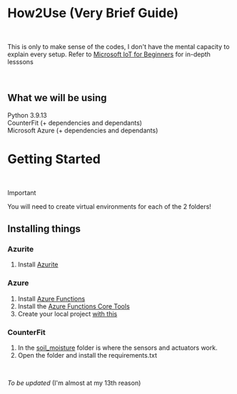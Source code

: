 # How2Use (Very Brief Guide)
<p> 
</p>

This is only to make sense of the codes, I don't have the mental capacity to explain every setup.
Refer to [Microsoft IoT for Beginners](https://github.com/microsoft/IoT-For-Beginners/tree/main/2-farm) for in-depth lesssons
<p> </p>  

## What we will be using

Python 3.9.13  
CounterFit (+ dependencies and dependants)  
Microsoft Azure (+ dependencies and dependants)  

# Getting Started
<p> </p>

> [!IMPORTANT]
> You will need to create virtual environments for each of the 2 folders!

## Installing things

### Azurite
1. Install [Azurite](https://marketplace.visualstudio.com/items?itemName=Azurite.azurite)

### Azure
1. Install [Azure Functions](https://marketplace.visualstudio.com/items?WT.mc_id=academic-17441-jabenn&itemName=ms-azuretools.vscode-azurefunctions)
2. Install the [Azure Functions Core Tools](https://learn.microsoft.com/en-gb/azure/azure-functions/functions-run-local?WT.mc_id=academic-17441-jabenn&tabs=windows%2Cisolated-process%2Cnode-v4%2Cpython-v2%2Chttp-trigger%2Ccontainer-apps&pivots=programming-language-python#install-the-azure-functions-core-tools)
3. Create your local project [with this](https://learn.microsoft.com/en-gb/azure/azure-functions/functions-run-local?WT.mc_id=academic-17441-jabenn&tabs=windows%2Cisolated-process%2Cnode-v4%2Cpython-v2%2Chttp-trigger%2Ccontainer-apps&pivots=programming-language-python#create-your-local-project)

### CounterFit
1. In the [soil_moisture](https://github.com/keira-n/fake-soil-sensor/tree/main/fake-farm-thing/soil_moisture) folder is where the sensors and actuators work.
2. Open the folder and install the requirements.txt
<p> </p>

*To be updated* (I'm almost at my 13th reason)
